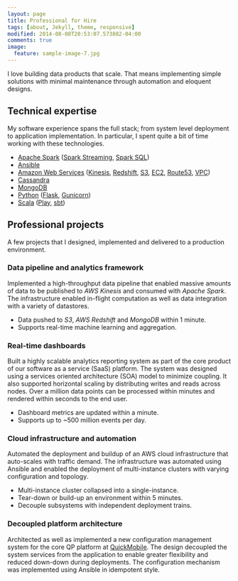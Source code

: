 ```yaml
---
layout: page
title: Professional for Hire
tags: [about, Jekyll, theme, responsive]
modified: 2014-08-08T20:53:07.573882-04:00
comments: true
image:
  feature: sample-image-7.jpg
---
```


I love building data products that scale. That means implementing simple solutions with minimal maintenance through automation and eloquent designs.

## Technical expertise

My software experience spans the full stack; from system level deployment to application implementation. In particular, I spent quite a bit of time working with these technologies.

* [Apache Spark](http://spark.apache.org/) ([Spark Streaming](http://spark.apache.org/streaming/), [Spark SQL](http://spark.apache.org/sql/))
* [Ansible](http://www.ansible.com/home)
* [Amazon Web Services](http://aws.amazon.com/) ([Kinesis](http://aws.amazon.com/kinesis/), [Redshift](http://aws.amazon.com/redshift/), [S3](http://aws.amazon.com/s3/), [EC2](http://aws.amazon.com/ec2/), [Route53](http://aws.amazon.com/route53/), [VPC](http://aws.amazon.com/vpc/))
* [Cassandra](http://cassandra.apache.org/)
* [MongoDB](https://www.mongodb.org/)
* [Python](https://www.python.org/) ([Flask](http://flask.pocoo.org/), [Gunicorn](http://gunicorn.org/))
* [Scala](http://www.scala-lang.org/) ([Play](https://www.playframework.com/), [sbt](http://www.scala-sbt.org/))

## Professional projects

A few projects that I designed, implemented and delivered to a production environment.

### Data pipeline and analytics framework

Implemented a high-throughput data pipeline that enabled massive amounts of data to be published to _AWS Kinesis_ and consumed with _Apache Spark_. The infrastructure enabled in-flight computation as well as data integration with a variety of datastores.

* Data pushed to _S3_, _AWS Redshift_ and _MongoDB_ within 1 minute.
* Supports real-time machine learning and aggregation.

### Real-time dashboards

Built a highly scalable analytics reporting system as part of the core product of our software as a service (SaaS) platform. The system was designed using a services oriented architecture (SOA) model to minimize coupling. It also supported horizontal scaling by distributing writes and reads across nodes. Over a million data points can be processed within minutes and rendered within seconds to the end user.

* Dashboard metrics are updated within a minute.
* Supports up to ~500 million events per day.

### Cloud infrastructure and automation

Automated the deployment and buildup of an AWS cloud infrastructure that auto-scales with traffic demand. The infrastructure was automated using Ansible and enabled the deployment of multi-instance clusters with varying configuration and topology.

* Multi-instance cluster collapsed into a single-instance.
* Tear-down or build-up an environment within 5 minutes.
* Decouple subsystems with independent deployment trains.

### Decoupled platform architecture

Architected as well as implemented a new configuration management system for the core QP platform at [QuickMobile](http://quickmobile.com). The design decoupled the system services from the application to enable greater flexibility and reduced down-down during deployments. The configuration mechanism was implemented using Ansible in idempotent style.
